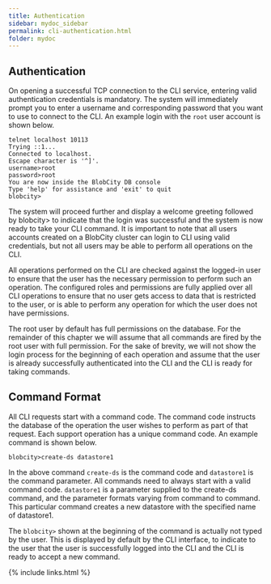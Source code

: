 ```yaml
---
title: Authentication
sidebar: mydoc_sidebar
permalink: cli-authentication.html
folder: mydoc
---
```


## Authentication

On opening a successful TCP connection to the CLI service, entering valid authentication credentials is mandatory. The system will immediately prompt you to enter a username and corresponding password that you want to use to connect to the CLI. An example login with the `root` user account is shown below.

```
telnet localhost 10113
Trying ::1...
Connected to localhost.
Escape character is '^]'.
username>root
password>root
You are now inside the BlobCity DB console
Type 'help' for assistance and 'exit' to quit
blobcity>
```

The system will proceed further and display a welcome greeting followed by blobcity> to indicate that the login was successful and the system is now ready to take your CLI command. It is important to note that all users accounts created on a BlobCity cluster can login to CLI using valid credentials, but not all users may be able to perform all operations on the CLI.

All operations performed on the CLI are checked against the logged-in user to ensure that the user has the necessary permission to perform such an operation. The configured roles and permissions are fully applied over all CLI operations to ensure that no user gets access to data that is restricted to the user, or is able to perform any operation for which the user does not have permissions.

The root user by default has full permissions on the database. For the remainder of this chapter we will assume that all commands are fired by the root user with full permission. For the sake of brevity, we will not show the login process for the beginning of each operation and assume that the user is already successfully authenticated into the CLI and the CLI is ready for taking commands.

## Command Format
All CLI requests start with a command code. The command code instructs the database of the operation the user wishes to perform as part of that request. Each support operation has a unique command code. An example command is shown below.
```
blobcity>create-ds datastore1
```

In the above command `create-ds` is the command code and `datastore1` is the command parameter. All commands need to always start with a valid command code. `datastore1` is a parameter supplied to the create-ds command, and the parameter formats varying from command to command. This particular command creates a new datastore with the specified name of datastore1.

The `blobcity>` shown at the beginning of the command is actually not typed by the user. This is displayed by default by the CLI interface, to indicate to the user that the user is
successfully logged into the CLI and the CLI is ready to accept a new command.

{% include links.html %}
